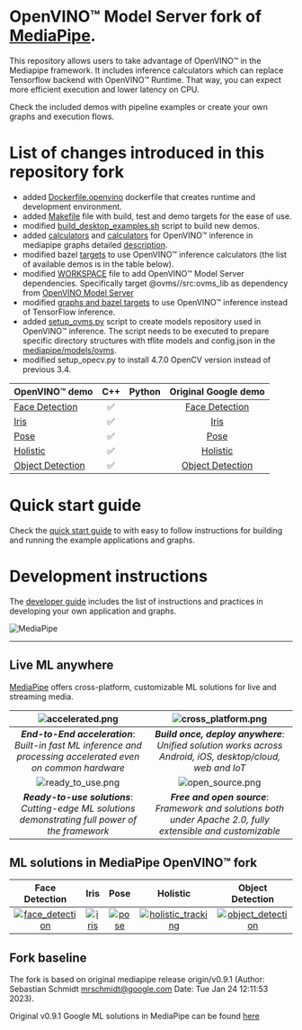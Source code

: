 # OpenVINO&trade; Model Server fork of [MediaPipe](https://google.github.io/mediapipe/).
This repository allows users to take advantage of OpenVINO&trade; in the Mediapipe framework. It includes inference calculators which can replace Tensorflow backend with OpenVINO&trade; Runtime.
That way, you can expect more efficient execution and lower latency on CPU.

Check the included demos with pipeline examples or create your own graphs and execution flows.

# List of changes introduced in this repository fork

- added [Dockerfile.openvino](Dockerfile.openvino) dockerfile that creates runtime and development environment.
- added [Makefile](Makefile) file with build, test and demo targets for the ease of use.
- modified [build_desktop_examples.sh](build_desktop_examples.sh) script to build new demos.
- added [calculators](mediapipe/calculators/ovms) and [calculators](mediapipe/calculators/openvino) for OpenVINO&trade; inference in mediapipe graphs
  detailed [description](mediapipe/calculators/ovms/calculators.md).
- modified bazel [targets](mediapipe/examples/desktop) to use OpenVINO&trade; inference calculators (the list of available demos is in the table below).
- modified [WORKSPACE](WORKSPACE) file to add OpenVINO&trade; Model Server dependencies.
  Specifically target @ovms//src:ovms_lib as dependency from [OpenVINO Model Server](https://github.com/openvinotoolkit/model_server)
- modified [graphs and bazel targets](mediapipe/modules/) to use OpenVINO&trade; inference instead of TensorFlow inference.
- added [setup_ovms.py](setup_ovms.py) script to create models repository used in OpenVINO&trade; inference. The script needs to be executed to prepare specific directory structures with tflite models and config.json in the [mediapipe/models/ovms](directory).
- modified setup_opecv.py to install 4.7.0 OpenCV version instead of previous 3.4.

[]() OpenVINO&trade; demo                                                    | C++                                                     | Python                                                        | Original Google demo                                                        |
:---------------------------------------------------------------------------------------- | :-----------------------------------------------------: | :-----------------------------------------------------------: | :---------------------------------------------------------------------------------------: |
[Face Detection](mediapipe/examples/desktop/face_detection/README.md)                     | ✅                                                      |                                                                |[Face Detection](https://google.github.io/mediapipe/solutions/face_detection)             |
[Iris](mediapipe/examples/desktop/iris_tracking/README.md)                                | ✅                                                      |                                                                |[Iris](https://google.github.io/mediapipe/solutions/iris)                                 |
[Pose](mediapipe/examples/desktop/pose_tracking/README.md)                                | ✅                                                      |                                                                |[Pose](https://google.github.io/mediapipe/solutions/pose)                                 |
[Holistic](mediapipe/examples/desktop/holistic_tracking/README.md)                        | ✅                                                      |                                                                |[Holistic](https://google.github.io/mediapipe/solutions/holistic)                         |
[Object Detection](mediapipe/examples/desktop/object_detection/README.md)                 | ✅                                                      |                                                                |[Object Detection](https://google.github.io/mediapipe/solutions/object_detection)         |

# Quick start guide

Check the [quick start guide](docs/quickstartguide.md) to with easy to follow instructions for building and running the example applications and graphs.

# Development instructions

The [developer guide](docs/development.md) includes the list of instructions and practices in developing your own application and graphs.

![MediaPipe](https://mediapipe.dev/images/mediapipe_small.png)

--------------------------------------------------------------------------------

## Live ML anywhere

[MediaPipe](https://google.github.io/mediapipe/) offers cross-platform, customizable
ML solutions for live and streaming media.

![accelerated.png](https://mediapipe.dev/images/accelerated_small.png)                                                               | ![cross_platform.png](https://mediapipe.dev/images/cross_platform_small.png)
:------------------------------------------------------------------------------------------------------------: | :----------------------------------------------------:
***End-to-End acceleration***: *Built-in fast ML inference and processing accelerated even on common hardware* | ***Build once, deploy anywhere***: *Unified solution works across Android, iOS, desktop/cloud, web and IoT*
![ready_to_use.png](https://mediapipe.dev/images/ready_to_use_small.png)                                                             | ![open_source.png](https://mediapipe.dev/images/open_source_small.png)
***Ready-to-use solutions***: *Cutting-edge ML solutions demonstrating full power of the framework*            | ***Free and open source***: *Framework and solutions both under Apache 2.0, fully extensible and customizable*

## ML solutions in MediaPipe OpenVINO&trade; fork

Face Detection                                                                                                                 | Iris                                                                                                      | Pose                                                                                                      | Holistic                                                                          | Object Detection                                              |
:----------------------------------------------------------------------------------------------------------------------------: | :-------------------------------------------------------------------------------------------------------: | :-------------------------------------------------------------------------------------------------------: | :------: | :----------------------------------------------------------------------------------------------------------------------------------: |
[![face_detection](https://mediapipe.dev/images/mobile/face_detection_android_gpu_small.gif)](https://google.github.io/mediapipe/solutions/face_detection) | [![iris](https://mediapipe.dev/images/mobile/iris_tracking_android_gpu_small.gif)](https://google.github.io/mediapipe/solutions/iris) | [![pose](https://mediapipe.dev/images/mobile/pose_tracking_android_gpu_small.gif)](https://google.github.io/mediapipe/solutions/pose) | [![holistic_tracking](https://mediapipe.dev/images/mobile/holistic_tracking_android_gpu_small.gif)](https://google.github.io/mediapipe/solutions/holistic) | [![object_detection](https://mediapipe.dev/images/mobile/object_detection_android_gpu_small.gif)](https://google.github.io/mediapipe/solutions/object_detection) |

## Fork baseline
The fork is based on original mediapipe release origin/v0.9.1 (Author: Sebastian Schmidt <mrschmidt@google.com> Date:   Tue Jan 24 12:11:53 2023).

Original v0.9.1 Google ML solutions in MediaPipe can be found [here](https://github.com/google/mediapipe/tree/v0.9.1)